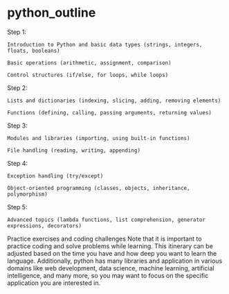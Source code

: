 # python_outline
Step 1:

    Introduction to Python and basic data types (strings, integers, floats, booleans)

    Basic operations (arithmetic, assignment, comparison)
    
    Control structures (if/else, for loops, while loops)

Step 2:

    Lists and dictionaries (indexing, slicing, adding, removing elements)

    Functions (defining, calling, passing arguments, returning values)

Step 3:

    Modules and libraries (importing, using built-in functions)

    File handling (reading, writing, appending)

Step 4:

    Exception handling (try/except)

    Object-oriented programming (classes, objects, inheritance, polymorphism)

Step 5:

    Advanced topics (lambda functions, list comprehension, generator expressions, decorators)
    
 
Practice exercises and coding challenges
Note that it is important to practice coding and solve problems while learning. This itinerary can be adjusted based on the time you have and how deep you want to learn the language. Additionally, python has many libraries and application in various domains like web development, data science, machine learning, artificial intelligence, and many more, so you may want to focus on the specific application you are interested in.
